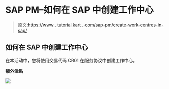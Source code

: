 # SAP PM–如何在 SAP 中创建工作中心

> 原文:[https://www . tutorial kart . com/sap-pm/create-work-centres-in-sap/](https://www.tutorialkart.com/sap-pm/create-work-centres-in-sap/)

## 如何在 SAP 中创建工作中心

在本活动中，您将使用交易代码 CR01 在服务协议中创建工作中心。

**额外津贴**

[![](../Images/925da31b32d6bc3827932f6c8afb11bb.png)](https://www.tutorialkart.com/)